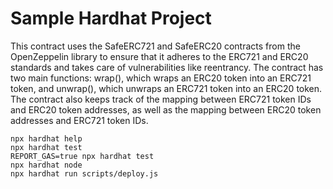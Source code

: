 # Sample Hardhat Project

This contract uses the SafeERC721 and SafeERC20 contracts from the OpenZeppelin library to ensure that it adheres to the ERC721 and ERC20 standards and takes care of vulnerabilities like reentrancy. The contract has two main functions: wrap(), which wraps an ERC20 token into an ERC721 token, and unwrap(), which unwraps an ERC721 token into an ERC20 token. The contract also keeps track of the mapping between ERC721 token IDs and ERC20 token addresses, as well as the mapping between ERC20 token addresses and ERC721 token IDs.

```shell
npx hardhat help
npx hardhat test
REPORT_GAS=true npx hardhat test
npx hardhat node
npx hardhat run scripts/deploy.js
```

